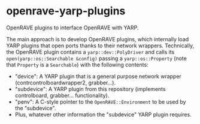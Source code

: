 # openrave-yarp-plugins
OpenRAVE plugins to interface OpenRAVE with YARP.

The main approach is to develop OpenRAVE plugins, which internally load YARP plugins that open ports thanks to their network wrappers. Technically, the OpenRAVE plugin contains a `yarp::dev::PolyDriver` and calls its `open(yarp::os::Searchable &config)` passing a `yarp::os::Property` (note that `Property` is a `Searchable`) with the following contents:
- "device": A YARP plugin that is a general purpose network wrapper  (contrcontrolboardwrapper2, grabber...).
- "subdevice": A YARP plugin from this repository (implements controlboard, grabber... functionality).
- "penv": A C-style pointer to the `OpenRAVE::Environment` to be used by the "subdevice".
- Plus, whatever other information the "subdevice" YARP plugin requires.
